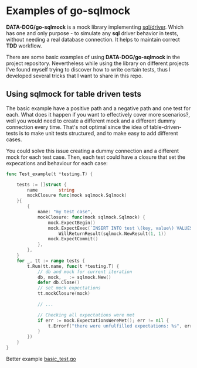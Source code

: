 # Examples of go-sqlmock

**DATA-DOG/go-sqlmock** is a mock library implementing [sql/driver](https://godoc.org/database/sql/driver). Which has one and only
purpose - to simulate any **sql** driver behavior in tests, without needing a real database connection. It helps to
maintain correct **TDD** workflow.

There are some basic examples of using **DATA-DOG/go-sqlmock** in the project repository. Nevertheless while using the library on different projects I've found myself trying to discover how to write certain tests, thus I developed several tricks that I want to share in this repo.

## Using sqlmock for table driven tests

The basic example have a positive path and a negative path and one test for each. What does it happen if you want to effectively cover more scenarios?, well you would need to create a different mock and a different dummy connection every time. That's not optimal since the idea of table-driven-tests is to make unit tests structured, and to make easy to add different cases.

You could solve this issue creating a dummy connection and a different mock for each test case. Then, each test could have a closure that set the expecations and behaviour for each case:

```go
func Test_example(t *testing.T) {

	tests := []struct {
		name        string
		mockClosure func(mock sqlmock.Sqlmock)
	}{
		{
			name: "my test case",
			mockClosure: func(mock sqlmock.Sqlmock) {
				mock.ExpectBegin()
				mock.ExpectExec(`INSERT INTO test \(key, value\) VALUES \(1,1\)`).
					WillReturnResult(sqlmock.NewResult(1, 1))
				mock.ExpectCommit()
			},
		},
	}
	for _, tt := range tests {
		t.Run(tt.name, func(t *testing.T) {
			// db and mock for current iteration
			db, mock, _ := sqlmock.New()
			defer db.Close()
			// set mock expectations
			tt.mockClosure(mock)
						
			// ...

			// Checking all expectations were met
			if err := mock.ExpectationsWereMet(); err != nil {
				t.Errorf("there were unfulfilled expectations: %s", err)
			}
		})
	}
}
```

Better example [basic_test.go](basic_test.go)